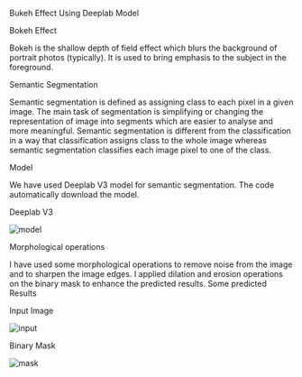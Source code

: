 Bukeh Effect Using Deeplab Model

 Bokeh Effect

 Bokeh is the shallow depth of field effect which blurs the background of portrait photos (typically). It is used to bring emphasis to the subject in the       foreground.

Semantic Segmentation

Semantic segmentation is defined as assigning class to each pixel in a given image. The main task of segmentation is simplifying or changing the representation of image into segments which are easier to analyse and more meaningful. Semantic segmentation is different from the classification in a way that classification assigns class to the whole image whereas semantic segmentation classifies each image pixel to one of the class.

Model

We have used Deeplab V3 model for semantic segmentation. The code automatically download the model. 

Deeplab V3



![model](https://user-images.githubusercontent.com/69388951/106385154-8afbf100-63f0-11eb-8fe6-b5de73bd331c.png)





Morphological operations

I have used some morphological operations to remove noise from the image and to sharpen the image edges. I applied dilation and erosion operations on the binary mask to enhance the predicted results.
Some predicted Results

Input Image


![input](https://user-images.githubusercontent.com/69388951/106386740-4d9b6180-63f8-11eb-824e-0a6436fc1990.png)


Binary Mask


![mask](https://user-images.githubusercontent.com/69388951/106386823-a7039080-63f8-11eb-8f13-b54b175a2bb2.png)


